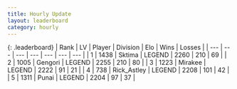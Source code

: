 ```yaml
---
title: Hourly Update
layout: leaderboard
category: hourly
---
```


{: .leaderboard}
| Rank | LV | Player | Division | Elo | Wins | Losses |
| --- | --- | --- | --- | --- | --- | --- |
| <span data-change="0">1</span> | 1438 | <span title="ID: 353063">Sktima</span> | LEGEND | <span data-change="0">2260</span> | <span data-change="0">210</span> | <span data-change="0">69</span> |
| <span data-change="0">2</span> | 1005 | <span title="ID: 294236">Gengori</span> | LEGEND | <span data-change="0">2255</span> | <span data-change="0">210</span> | <span data-change="0">80</span> |
| <span data-change="0">3</span> | 1223 | <span title="ID: 416373">Mirakee</span> | LEGEND | <span data-change="0">2222</span> | <span data-change="0">91</span> | <span data-change="0">21</span> |
| <span data-change="2">4</span> | 738 | <span title="ID: 466583">Rick_Astley</span> | LEGEND | <span data-change="8">2208</span> | <span data-change="1">101</span> | <span data-change="0">42</span> |
| <span data-change="0">5</span> | 1311 | <span title="ID: 361226">Punai</span> | LEGEND | <span data-change="0">2204</span> | <span data-change="0">97</span> | <span data-change="0">37</span> |